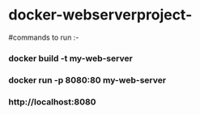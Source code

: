 # docker-webserverproject-



#commands to run :-
### docker build -t my-web-server
### docker run -p 8080:80 my-web-server
### http://localhost:8080

